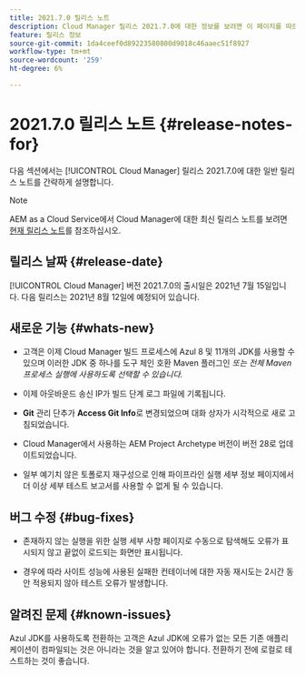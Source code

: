 ```yaml
---
title: 2021.7.0 릴리스 노트
description: Cloud Manager 릴리스 2021.7.0에 대한 정보를 보려면 이 페이지를 따르십시오
feature: 릴리스 정보
source-git-commit: 1da4ceef0d89223580800d9018c46aaec51f8927
workflow-type: tm+mt
source-wordcount: '259'
ht-degree: 6%

---
```


# 2021.7.0 릴리스 노트 {#release-notes-for}

다음 섹션에서는 [!UICONTROL Cloud Manager] 릴리스 2021.7.0에 대한 일반 릴리스 노트를 간략하게 설명합니다.

>[!NOTE]
>AEM as a Cloud Service에서 Cloud Manager에 대한 최신 릴리스 노트를 보려면 [현재 릴리스 노트](https://experienceleague.adobe.com/docs/experience-manager-cloud-service/onboarding/getting-access/release-notes-cloud-manager/release-notes-cm-current.html?lang=en#getting-access)를 참조하십시오.

## 릴리스 날짜 {#release-date}

[!UICONTROL Cloud Manager] 버전 2021.7.0의 출시일은 2021년 7월 15일입니다.
다음 릴리스는 2021년 8월 12일에 예정되어 있습니다.

## 새로운 기능 {#whats-new}

* 고객은 이제 Cloud Manager 빌드 프로세스에 Azul 8 및 11개의 JDK를 사용할 수 있으며 이러한 JDK 중 하나를 도구 체인 호환 Maven 플러그인 *또는 전체 Maven 프로세스 실행에 사용하도록 선택할 수 있습니다.*

* 이제 아웃바운드 송신 IP가 빌드 단계 로그 파일에 기록됩니다.

* **Git** 관리 단추가 **Access Git Info**&#x200B;로 변경되었으며 대화 상자가 시각적으로 새로 고침되었습니다.

* Cloud Manager에서 사용하는 AEM Project Archetype 버전이 버전 28로 업데이트되었습니다.

* 일부 예기치 않은 토폴로지 재구성으로 인해 파이프라인 실행 세부 정보 페이지에서 더 이상 세부 테스트 보고서를 사용할 수 없게 될 수 있습니다.

## 버그 수정 {#bug-fixes}

* 존재하지 않는 실행을 위한 실행 세부 사항 페이지로 수동으로 탐색해도 오류가 표시되지 않고 끝없이 로드되는 화면만 표시됩니다.

* 경우에 따라 사이트 성능에 사용된 실패한 컨테이너에 대한 자동 재시도는 2시간 동안 적용되지 않아 테스트 오류가 발생합니다.

## 알려진 문제 {#known-issues}

Azul JDK를 사용하도록 전환하는 고객은 Azul JDK에 오류가 없는 모든 기존 애플리케이션이 컴파일되는 것은 아니라는 것을 알고 있어야 합니다. 전환하기 전에 로컬로 테스트하는 것이 좋습니다.